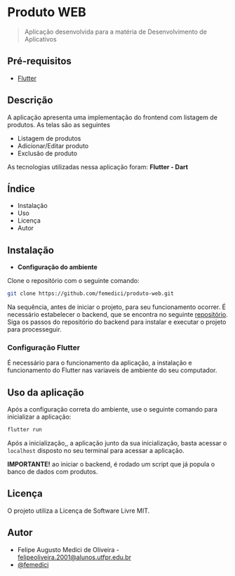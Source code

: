 # Produto WEB 
> Aplicação desenvolvida para a matéria de Desenvolvimento de Aplicativos

## Pré-requisitos
- [Flutter](https://docs.flutter.dev/get-started/install)

## Descrição
A aplicação apresenta uma implementação do frontend com listagem de produtos. As telas são as seguintes
- Listagem de produtos
- Adicionar/Editar produto
- Exclusão de produto

As tecnologias utilizadas nessa aplicação foram: **Flutter - Dart**

## Índice
- Instalação
- Uso
- Licença
- Autor

## Instalação
  
- **Configuração do ambiente**

Clone o repositório com o seguinte comando:

```bash
git clone https://github.com/femedici/produto-web.git
```

Na sequência, antes de iniciar o projeto, para seu funcionamento ocorrer. É necessário estabelecer o backend, que se encontra no seguinte [repositório](https://github.com/femedici/produto-api/tree/main).
Siga os passos do repositório do backend para instalar e executar o projeto para processeguir.


### **Configuração Flutter**

É necessário para o funcionamento da aplicação, a instalação e funcionamento do Flutter nas variaveis de ambiente do seu computador.


## Uso da aplicação

Após a configuração correta do ambiente, use o seguinte comando para inicializar a aplicação:

```bash
flutter run
```

Após a inicialização,, a aplicação junto da sua inicialização, basta acessar o `localhost` disposto no seu terminal para acessar a aplicação.

**IMPORTANTE!** ao iniciar o backend, é rodado um script que já popula o banco de dados com produtos.

## Licença
O projeto utiliza a Licença de Software Livre MIT.

## Autor
  - Felipe Augusto Medici de Oliveira - felipeoliveira.2001@alunos.utfpr.edu.br
  - [@femedici](https://github.com/femedici) 
